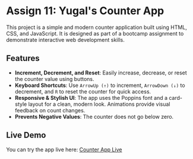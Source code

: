 # Assign 11: Yugal's Counter App

This project is a simple and modern counter application built using HTML, CSS, and JavaScript. It is designed as part of a bootcamp assignment to demonstrate interactive web development skills.

## Features
- **Increment, Decrement, and Reset**: Easily increase, decrease, or reset the counter value using buttons.
- **Keyboard Shortcuts**: Use `ArrowUp (↑)` to increment, `ArrowDown (↓)` to decrement, and `R` to reset the counter for quick access.
- **Responsive & Stylish UI**: The app uses the Poppins font and a card-style layout for a clean, modern look. Animations provide visual feedback on count changes.
- **Prevents Negative Values**: The counter does not go below zero.

## Live Demo
You can try the app live here: [Counter App Live](https://assign11-mu.vercel.app/)

